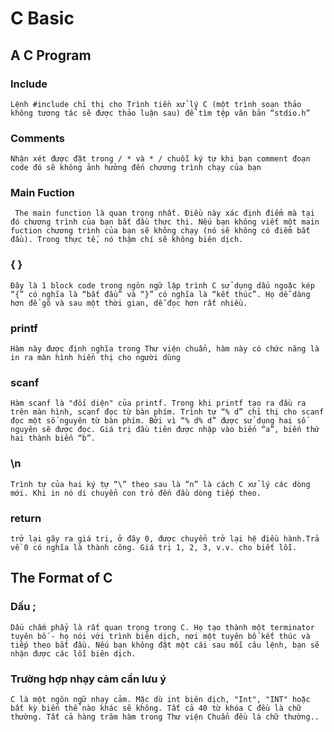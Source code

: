 # C Basic
## A C Program

### Include
```Lệnh #include chỉ thị cho Trình tiền xử lý C (một trình soạn thảo không tương tác sẽ được thảo luận sau) để tìm tệp văn bản “stdio.h”```
### Comments
```Nhận xét được đặt trong / * và * / chuỗi ký tự khi bạn comment đoạn code đó sẽ không ảnh hưởng đến chương trình chạy của bạn```
### Main Fuction
``` The main function là quan trọng nhất. Điều này xác định điểm mà tại đó chương trình của bạn bắt đầu thực thi. Nếu bạn không viết một main fuction chương trình của bạn sẽ không chạy (nó sẽ không có điểm bắt đầu). Trong thực tế, nó thậm chí sẽ không biên dịch.```
### { }

```Đây là 1 block code trong ngôn ngữ lập trình C sử dụng dấu ngoặc kép “{” có nghĩa là “bắt đầu” và “}” có nghĩa là “kết thúc”. Họ dễ dàng hơn để gõ và sau một thời gian, dễ đọc hơn rất nhiều. ```
### printf
```Hàm này được định nghĩa trong Thư viện chuẩn, hàm này có chức năng là in ra màn hình hiển thị cho người dùng```
### scanf
```Hàm scanf là "đối diện" của printf. Trong khi printf tạo ra đầu ra trên màn hình, scanf đọc từ bàn phím. Trình tự “% d” chỉ thị cho scanf đọc một số nguyên từ bàn phím. Bởi vì “% d% d” được sử dụng hai số nguyên sẽ được đọc. Giá trị đầu tiên được nhập vào biến “a”, biến thứ hai thành biến “b”.```

### \n
```
Trình tự của hai ký tự “\” theo sau là “n” là cách C xử lý các dòng mới. Khi in nó di chuyển con trỏ đến đầu dòng tiếp theo.
```
### return
```trở lại gây ra giá trị, ở đây 0, được chuyển trở lại hệ điều hành.Trả về 0 có nghĩa là thành công. Giá trị 1, 2, 3, v.v. cho biết lỗi.```

## The Format of C
### Dấu ;
```Dấu chấm phẩy là rất quan trọng trong C. Họ tạo thành một terminator tuyên bố - họ nói với trình biên dịch, nơi một tuyên bố kết thúc và tiếp theo bắt đầu. Nếu bạn không đặt một cái sau mỗi câu lệnh, bạn sẽ nhận được các lỗi biên dịch.```
### Trường hợp nhạy cảm cần lưu ý
```C là một ngôn ngữ nhạy cảm. Mặc dù int biên dịch, "Int", "INT" hoặc bất kỳ biến thể nào khác sẽ không. Tất cả 40 từ khóa C đều là chữ thường. Tất cả hàng trăm hàm trong Thư viện Chuẩn đều là chữ thường..```
